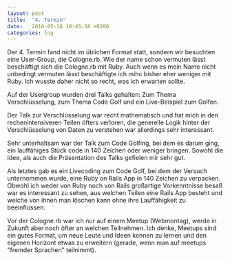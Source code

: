 ```yaml
---
layout: post
title:  "4. Termin"
date:   2016-05-18 10:45:56 +0200
categories: log
---
```


Der 4. Termin fand nicht im üblichen Format statt, sondern wir besuchten eine User-Group, die Cologne.rb. Wie der name schon vermuten lässt beschäftigt sich die Cologne.rb mit Ruby. Auch wenn es mein Name nicht unbedingt vermuten lässt beschäftigte ich mihc bisher eher weniger mit Ruby. Ich wusste daher nicht so recht, was ich erwarten sollte.  

Auf der Usergroup wurden drei Talks gehalten: Zum Thema Verschlüsselung, zum Thema Code Golf und ein Live-Beispiel zum Golfen.  

Der Talk zur Verschlüsselung war recht mathematisch und hat mich in den rechenintensiveren Teilen öfters verloren, die generelle Logik hinter der Verschlüsselung von Daten zu verstehen war allerdings sehr interessant.

Sehr unterhaltsam war der Talk zum Code Golfing, bei dem es darum ging, ein lauffähiges Stück code in 140 Zeichen oder weniger bringen. Sowohl die Idee, als auch die Präsentation des Talks gefielen mir sehr gut.

Als letztes gab es ein Livecoding zum Code Golf, bei dem der Versuch unternommen wurde, eine Ruby on Rails App in 140 Zeichen zu verpacken. Obwohl ich weder von Ruby noch von Rails großartige Vorkenntnisse besaß war es interessant zu sehen, aus welchen Teilen eine Rails App besteht und welche von ihnen man löschen kann ohne ihre Lauffähigkeit zu beeinflussen.

Vor der Cologne.rb war ich nur auf einem Meetup (Webmontag), werde in Zukunft aber noch öfter an welchen Teilnehmen. Ich denke, Meetups sind ein gutes Format, um neue Leute und Ideen kennen zu lernen und den eigenen Horizont etwas zu erweitern (gerade, wenn man auf meetups "fremder Sprachen" teilnimmt).
